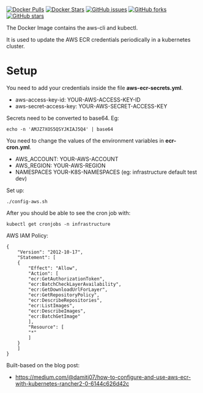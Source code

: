 [![Docker Pulls](https://img.shields.io/docker/pulls/frekele/aws-ecr-kubectl.svg)](https://hub.docker.com/r/frekele/aws-ecr-kubectl/)
[![Docker Stars](https://img.shields.io/docker/stars/frekele/aws-ecr-kubectl.svg)](https://hub.docker.com/r/frekele/aws-ecr-kubectl/)
[![GitHub issues](https://img.shields.io/github/issues/frekele/aws-ecr-kubectl.svg)](https://github.com/frekele/aws-ecr-kubectl/issues)
[![GitHub forks](https://img.shields.io/github/forks/frekele/aws-ecr-kubectl.svg)](https://github.com/frekele/aws-ecr-kubectl/network)
[![GitHub stars](https://img.shields.io/github/stars/frekele/aws-ecr-kubectl.svg)](https://github.com/frekele/aws-ecr-kubectl/stargazers)

The Docker Image contains the aws-cli and kubectl.

It is used to update the AWS ECR credentials periodically in a kubernetes cluster.

# Setup

You need to add your credentials inside the file **aws-ecr-secrets.yml**.
- aws-access-key-id: YOUR-AWS-ACCESS-KEY-ID
- aws-secret-access-key: YOUR-AWS-SECRET-ACCESS-KEY

Secrets need to be converted to base64. Eg:

	echo -n 'AMJZ7XOS5QSYJKIAJ5Q4' | base64


You need to change the values of the environment variables in **ecr-cron.yml**.
- AWS_ACCOUNT: YOUR-AWS-ACCOUNT
- AWS_REGION: YOUR-AWS-REGION
- NAMESPACES YOUR-K8S-NAMESPACES (eg: infrastructure default test dev)

Set up:

	./config-aws.sh

After you should be able to see the cron job with:

	kubectl get cronjobs -n infrastructure

AWS IAM Policy:

	{
	    "Version": "2012-10-17",
	    "Statement": [
		{
		    "Effect": "Allow",
		    "Action": [
			"ecr:GetAuthorizationToken",
			"ecr:BatchCheckLayerAvailability",
			"ecr:GetDownloadUrlForLayer",
			"ecr:GetRepositoryPolicy",
			"ecr:DescribeRepositories",
			"ecr:ListImages",
			"ecr:DescribeImages",
			"ecr:BatchGetImage"
		    ],
		    "Resource": [
			"*"
		    ]
		}
	    ]
	}

Built-based on the blog post:
 - https://medium.com/@damitj07/how-to-configure-and-use-aws-ecr-with-kubernetes-rancher2-0-6144c626d42c
